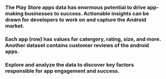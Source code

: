### The Play Store apps data has enormous potential to drive app-making businesses to success. Actionable insights can be drawn for developers to work on and capture the Android market.
### Each app (row) has values for catergory, rating, size, and more. Another dataset contains customer reviews of the android apps.
### Explore and analyze the data to discover key factors responsible for app engagement and success.
